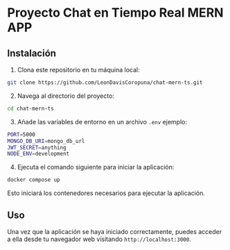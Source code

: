 
# Proyecto Chat en Tiempo Real MERN APP

## Instalación

1. Clona este repositorio en tu máquina local:

```bash
git clone https://github.com/LeonDavisCoropuna/chat-mern-ts.git
```

2. Navega al directorio del proyecto:

```bash
cd chat-mern-ts
```

3. Añade las variables de entorno en un archivo `.env` ejemplo:

```bash
PORT=5000
MONGO_DB_URI=mongo_db_url
JWT_SECRET=anything
NODE_ENV=development   
```
4. Ejecuta el comando siguiente para iniciar la aplicación:

```bash
docker compose up
```

Esto iniciará los contenedores necesarios para ejecutar la aplicación.

## Uso

Una vez que la aplicación se haya iniciado correctamente, puedes acceder a ella desde tu navegador web visitando `http://localhost:3000`.